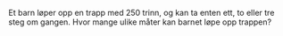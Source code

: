 Et barn løper opp en trapp med 250 trinn, og kan ta enten ett, to eller tre steg om gangen. Hvor mange ulike måter kan barnet løpe opp trappen?
